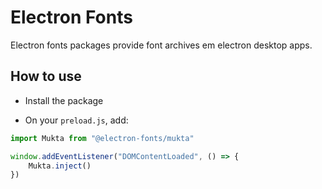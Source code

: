 # Electron Fonts

Electron fonts packages provide font archives em electron desktop apps.

## How to use

* Install the package

* On your `preload.js`, add:

```ts
import Mukta from "@electron-fonts/mukta"

window.addEventListener("DOMContentLoaded", () => {
    Mukta.inject()
})
```